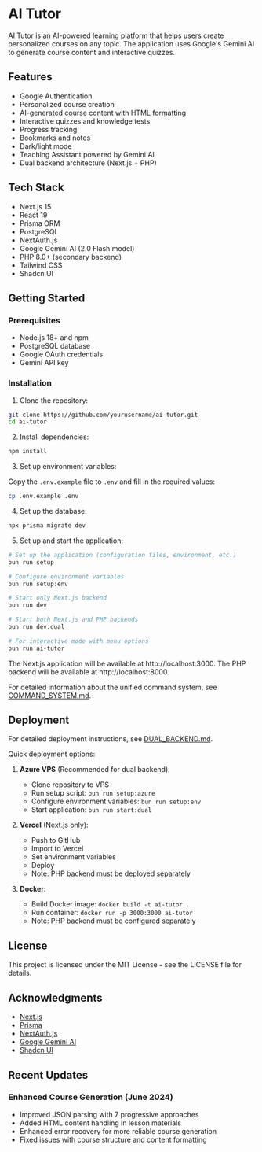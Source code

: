 # AI Tutor

AI Tutor is an AI-powered learning platform that helps users create personalized courses on any topic. The application uses Google's Gemini AI to generate course content and interactive quizzes.

## Features

- Google Authentication
- Personalized course creation
- AI-generated course content with HTML formatting
- Interactive quizzes and knowledge tests
- Progress tracking
- Bookmarks and notes
- Dark/light mode
- Teaching Assistant powered by Gemini AI
- Dual backend architecture (Next.js + PHP)

## Tech Stack

- Next.js 15
- React 19
- Prisma ORM
- PostgreSQL
- NextAuth.js
- Google Gemini AI (2.0 Flash model)
- PHP 8.0+ (secondary backend)
- Tailwind CSS
- Shadcn UI

## Getting Started

### Prerequisites

- Node.js 18+ and npm
- PostgreSQL database
- Google OAuth credentials
- Gemini API key

### Installation

1. Clone the repository:

```bash
git clone https://github.com/yourusername/ai-tutor.git
cd ai-tutor
```

2. Install dependencies:

```bash
npm install
```

3. Set up environment variables:

Copy the `.env.example` file to `.env` and fill in the required values:

```bash
cp .env.example .env
```

4. Set up the database:

```bash
npx prisma migrate dev
```

5. Set up and start the application:

```bash
# Set up the application (configuration files, environment, etc.)
bun run setup

# Configure environment variables
bun run setup:env

# Start only Next.js backend
bun run dev

# Start both Next.js and PHP backends
bun run dev:dual

# For interactive mode with menu options
bun run ai-tutor
```

The Next.js application will be available at http://localhost:3000.
The PHP backend will be available at http://localhost:8000.

For detailed information about the unified command system, see [COMMAND_SYSTEM.md](COMMAND_SYSTEM.md).

## Deployment

For detailed deployment instructions, see [DUAL_BACKEND.md](DUAL_BACKEND.md).

Quick deployment options:

1. **Azure VPS** (Recommended for dual backend):
   - Clone repository to VPS
   - Run setup script: `bun run setup:azure`
   - Configure environment variables: `bun run setup:env`
   - Start application: `bun run start:dual`

2. **Vercel** (Next.js only):
   - Push to GitHub
   - Import to Vercel
   - Set environment variables
   - Deploy
   - Note: PHP backend must be deployed separately

3. **Docker**:
   - Build Docker image: `docker build -t ai-tutor .`
   - Run container: `docker run -p 3000:3000 ai-tutor`
   - Note: PHP backend must be configured separately

## License

This project is licensed under the MIT License - see the LICENSE file for details.

## Acknowledgments

- [Next.js](https://nextjs.org/)
- [Prisma](https://www.prisma.io/)
- [NextAuth.js](https://next-auth.js.org/)
- [Google Gemini AI](https://ai.google.dev/)
- [Shadcn UI](https://ui.shadcn.com/)

## Recent Updates

### Enhanced Course Generation (June 2024)
- Improved JSON parsing with 7 progressive approaches
- Added HTML content handling in lesson materials
- Enhanced error recovery for more reliable course generation
- Fixed issues with course structure and content formatting
